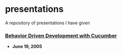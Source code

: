 # presentations
A repository of presentations I have given


### [Behavior Driven Development with Cucumber](http://dmcelligott.com/presentations/BDD-Cucumber/)
* **June 19, 2005**
